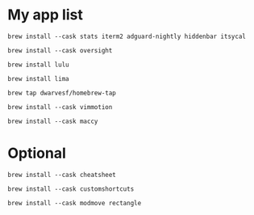 # My app list

```
brew install --cask stats iterm2 adguard-nightly hiddenbar itsycal

brew install --cask oversight

brew install lulu

brew install lima

```

```
brew tap dwarvesf/homebrew-tap

brew install --cask vimmotion
```

```
brew install --cask maccy
```

# Optional

```
brew install --cask cheatsheet

brew install --cask customshortcuts

brew install --cask modmove rectangle
```
